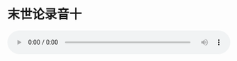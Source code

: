# 末世论录音十

<audio style="width: 100%;" preload="false" controls controlslist="nodownload"><source src="//cdn.wechat.edu.pl/audio/mp3/old/27431.mp3" type="audio/mpeg">Your browser does not support the audio element.</audio>


